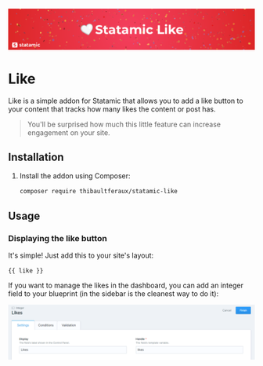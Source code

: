 ![Banner](./banner.png)

# Like

Like is a simple addon for Statamic that allows you to add a like button to your content that tracks how many likes the content or post has.

> You'll be surprised how much this little feature can increase engagement on your site.

## Installation

1. Install the addon using Composer:

    ```bash
    composer require thibaultferaux/statamic-like
    ```

## Usage

### Displaying the like button

It's simple! Just add this to your site's layout:

```antlers
{{ like }}
```

If you want to manage the likes in the dashboard, you can add an integer field to your blueprint (in the sidebar is the cleanest way to do it):

![Blueprint](./blueprint.png)
